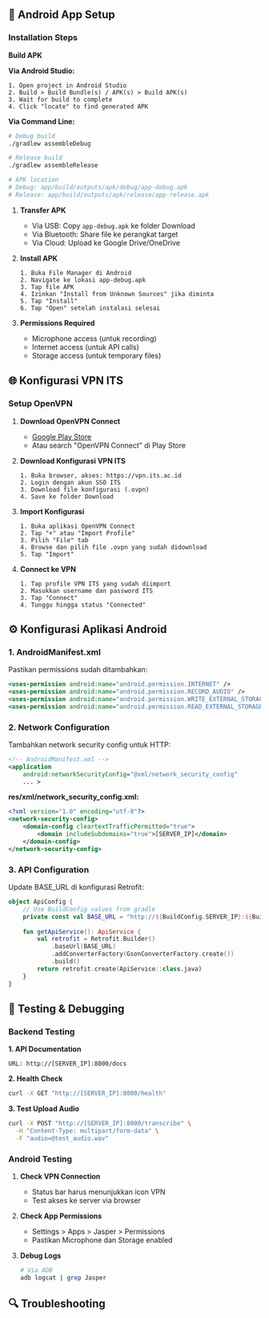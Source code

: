 ## 📱 Android App Setup

### Installation Steps

**Build APK**

**Via Android Studio:**
```
1. Open project in Android Studio
2. Build > Build Bundle(s) / APK(s) > Build APK(s)
3. Wait for build to complete
4. Click "locate" to find generated APK
```

**Via Command Line:**
```bash
# Debug build
./gradlew assembleDebug

# Release build
./gradlew assembleRelease

# APK location
# Debug: app/build/outputs/apk/debug/app-debug.apk
# Release: app/build/outputs/apk/release/app-release.apk
```

1. **Transfer APK**
   - Via USB: Copy `app-debug.apk` ke folder Download
   - Via Bluetooth: Share file ke perangkat target
   - Via Cloud: Upload ke Google Drive/OneDrive

2. **Install APK**
   ```
   1. Buka File Manager di Android
   2. Navigate ke lokasi app-debug.apk
   3. Tap file APK
   4. Izinkan "Install from Unknown Sources" jika diminta
   5. Tap "Install"
   6. Tap "Open" setelah instalasi selesai
   ```

3. **Permissions Required**
   - Microphone access (untuk recording)
   - Internet access (untuk API calls)
   - Storage access (untuk temporary files)

## 🌐 Konfigurasi VPN ITS

### Setup OpenVPN

1. **Download OpenVPN Connect**
   - [Google Play Store](https://play.google.com/store/apps/details?id=net.openvpn.openvpn)
   - Atau search "OpenVPN Connect" di Play Store

2. **Download Konfigurasi VPN ITS**
   ```
   1. Buka browser, akses: https://vpn.its.ac.id
   2. Login dengan akun SSO ITS
   3. Download file konfigurasi (.ovpn)
   4. Save ke folder Download
   ```

3. **Import Konfigurasi**
   ```
   1. Buka aplikasi OpenVPN Connect
   2. Tap "+" atau "Import Profile"
   3. Pilih "File" tab
   4. Browse dan pilih file .ovpn yang sudah didownload
   5. Tap "Import"
   ```

4. **Connect ke VPN**
   ```
   1. Tap profile VPN ITS yang sudah diimport
   2. Masukkan username dan password ITS
   3. Tap "Connect"
   4. Tunggu hingga status "Connected"
   ```

## ⚙️ Konfigurasi Aplikasi Android

### 1. AndroidManifest.xml
Pastikan permissions sudah ditambahkan:
```xml
<uses-permission android:name="android.permission.INTERNET" />
<uses-permission android:name="android.permission.RECORD_AUDIO" />
<uses-permission android:name="android.permission.WRITE_EXTERNAL_STORAGE" />
<uses-permission android:name="android.permission.READ_EXTERNAL_STORAGE" />
```

### 2. Network Configuration
Tambahkan network security config untuk HTTP:
```xml
<!-- AndroidManifest.xml -->
<application
    android:networkSecurityConfig="@xml/network_security_config"
    ... >
```

**res/xml/network_security_config.xml:**
```xml
<?xml version="1.0" encoding="utf-8"?>
<network-security-config>
    <domain-config cleartextTrafficPermitted="true">
        <domain includeSubdomains="true">[SERVER_IP]</domain>
    </domain-config>
</network-security-config>
```

### 3. API Configuration
Update BASE_URL di konfigurasi Retrofit:
```kotlin
object ApiConfig {
    // Use BuildConfig values from gradle
    private const val BASE_URL = "http://${BuildConfig.SERVER_IP}:${BuildConfig.SERVER_PORT}/"
    
    fun getApiService(): ApiService {
        val retrofit = Retrofit.Builder()
            .baseUrl(BASE_URL)
            .addConverterFactory(GsonConverterFactory.create())
            .build()
        return retrofit.create(ApiService::class.java)
    }
}
```

## 🧪 Testing & Debugging

### Backend Testing

**1. API Documentation**
```
URL: http://[SERVER_IP]:8000/docs
```

**2. Health Check**
```bash
curl -X GET "http://[SERVER_IP]:8000/health"
```

**3. Test Upload Audio**
```bash
curl -X POST "http://[SERVER_IP]:8000/transcribe" \
  -H "Content-Type: multipart/form-data" \
  -F "audio=@test_audio.wav"
```

### Android Testing

1. **Check VPN Connection**
   - Status bar harus menunjukkan icon VPN
   - Test akses ke server via browser

2. **Check App Permissions**
   - Settings > Apps > Jasper > Permissions
   - Pastikan Microphone dan Storage enabled

3. **Debug Logs**
   ```bash
   # Via ADB
   adb logcat | grep Jasper
   ```

## 🔍 Troubleshooting
